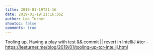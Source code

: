 ```yaml
---
title: 2019-01-19T21-16
date: 2019-01-19T21:16:36Z
author: Lee Turner
showtoc: false
comments: true
---
```


Tooling up. Having a play with test &amp;&amp; commit || revert in IntelliJ #tcr - https://leeturner.me/blog/2019/01/tooling-up-tcr-intellij.html

